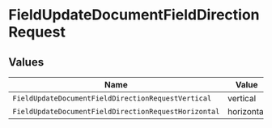 # FieldUpdateDocumentFieldDirectionRequest


## Values

| Name                                                 | Value                                                |
| ---------------------------------------------------- | ---------------------------------------------------- |
| `FieldUpdateDocumentFieldDirectionRequestVertical`   | vertical                                             |
| `FieldUpdateDocumentFieldDirectionRequestHorizontal` | horizontal                                           |
